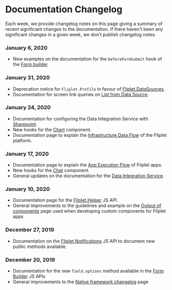 # Documentation Changelog

Each week, we provide changelog notes on this page giving a summary of recent significant changes to the documentation. If there haven't been any significant changes in a given week, we don't publish changelog notes.

### January 6, 2020

- New examples on the documentation for the `beforeFormSubmit` hook of the [Form builder](https://developers.fliplet.com/API/components/form-builder.html#beforeformsubmit)

### January 31, 2020

- Deprecation notice for `Fliplet.Profile` in favour of [Fliplet.DataSources](API/fliplet-datasources.md).
- Documentation for screen link queries on [List from Data Source](API/components/list-from-data-source.md).

### January 24, 2020

- Documentation for configuring the Data Integration Service with [Sharepoint](Data-integration-service.md#integrate-with-sharepoint).
- New hooks for the [Chart](https://developers.fliplet.com/API/components/charts.html#hooks) component.
- Documentation page to explain the [Infrastructure Data Flow](/Data-flow.md) of the Fliplet platform.

### January 17, 2020

- Documentation page to explain the [App Execution Flow](https://developers.fliplet.com/Execution-flow.html) of Fliplet apps.
- New hooks for the [Chat](https://developers.fliplet.com/API/components/chat.html) component.
- General updates on the documentation for the [Data Integration Service](Data-integration-service.md).

### January 10, 2020

- Documentation page for the [Fliplet.Helper](https://developers.fliplet.com/API/fliplet-helper.html) JS API.
- General improvements to the guidelines and example on the [Output of components](https://developers.fliplet.com/components/Build-output.html#reading-previously-saved-settings) page used when developing custom components for Fliplet apps

### December 27, 2019

- Documentation on the [Fliplet.Notifications](https://developers.fliplet.com/API/fliplet-notifications.html) JS API to document new public methods available.

### December 20, 2019

- Documentation for the new `field.options` method available in the [Form Builder](https://developers.fliplet.com/API/components/form-builder.html#fieldoptionsarray) JS APIs
- General improvements to the [Native framework changelog](https://developers.fliplet.com/Native-framework-changelog.html) page